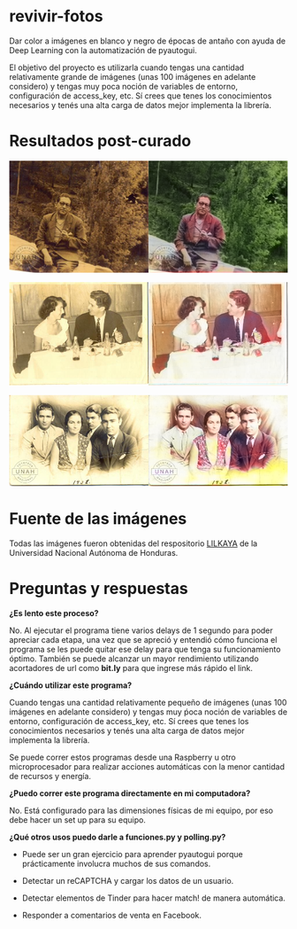 # revivir-fotos
Dar color a imágenes en blanco y negro de épocas de antaño con ayuda de Deep Learning con la automatización de pyautogui. 

El objetivo del proyecto es utilizarla cuando tengas una cantidad relativamente grande de imágenes (unas 100 imágenes en adelante considero) y tengas muy poca noción de variables de entorno, configuración de access_key, etc. Sí crees que tenes los conocimientos necesarios y tenés una alta carga de datos mejor implementa la librería.

# Resultados post-curado

![compara1](https://github.com/cabustillo13/Revivir-Imagenes/blob/master/Ejemplos/comparar1.png)

![compara0](https://github.com/cabustillo13/Revivir-imagenes/blob/master/Ejemplos/comparar0.png)

![compara2](https://github.com/cabustillo13/Revivir-imagenes/blob/master/Ejemplos/comparar2.png)

# Fuente de las imágenes

Todas las imágenes fueron obtenidas del respositorio [LILKAYA](https://lilkaya.unah.edu.hn/) de la Universidad Nacional Autónoma de Honduras. 

# Preguntas y respuestas

**¿Es lento este proceso?** 

No. Al ejecutar el programa tiene varios delays de 1 segundo para poder apreciar cada etapa, una vez que se apreció y entendió cómo funciona el programa se les puede quitar ese delay para que tenga su funcionamiento óptimo. También se puede alcanzar un mayor rendimiento utilizando acortadores de url como **bit.ly** para que ingrese más rápido el link. 

**¿Cuándo utilizar este programa?** 

Cuando tengas una cantidad relativamente pequeño de imágenes (unas 100 imágenes en adelante considero) y tengas muy ṕoca noción de variables de entorno, configuración de access_key, etc. Sí crees que tenes los conocimientos necesarios y tenés una alta carga de datos mejor implementa la librería.

Se puede correr estos programas desde una Raspberry u otro microprocesador para realizar acciones automáticas con la menor cantidad de recursos y energía.

**¿Puedo correr este programa directamente en mi computadora?**

No. Está configurado para las dimensiones físicas de mi equipo, por eso debe hacer un set up para su equipo.

**¿Qué otros usos puedo darle a funciones.py y polling.py?** 

* Puede ser un gran ejercicio para aprender pyautogui porque prácticamente involucra muchos de sus comandos.

* Detectar un reCAPTCHA y cargar los datos de un usuario.

* Detectar elementos de Tinder para hacer match! de manera automática.

* Responder a comentarios de venta en Facebook.
